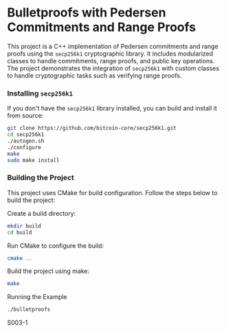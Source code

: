 # Bulletproofs with Pedersen Commitments and Range Proofs

This project is a C++ implementation of Pedersen commitments and range proofs using the `secp256k1` cryptographic library. It includes modularized classes to handle commitments, range proofs, and public key operations. The project demonstrates the integration of `secp256k1` with custom classes to handle cryptographic tasks such as verifying range proofs.

### Installing `secp256k1`

If you don't have the `secp256k1` library installed, you can build and install it from source:

```bash
git clone https://github.com/bitcoin-core/secp256k1.git
cd secp256k1
./autogen.sh
./configure
make
sudo make install
```
### Building the Project

This project uses CMake for build configuration. Follow the steps below to build the project:

Create a build directory:

```bash
mkdir build
cd build
```

Run CMake to configure the build:

```bash
cmake ..
```
Build the project using make:

```bash
make
```
Running the Example

```bash
./bulletproofs
```

S003-1
